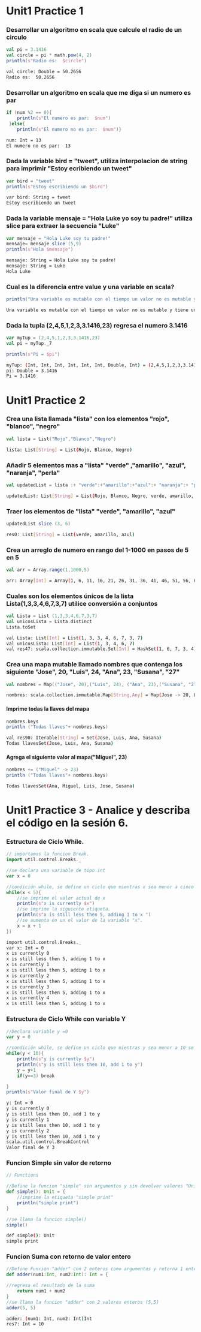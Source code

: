 # Unit1 Practice 1 
### Desarrollar un algoritmo en scala que calcule el radio de un circulo
```scala
val pi = 3.1416
val circle = pi * math.pow(4, 2) 
println(s"Radio es:  $circle")
```
```sh
val circle: Double = 50.2656
Radio es:  50.2656
```

### Desarrollar un algoritmo en scala que me diga si un numero es par
```scala
if (num %2 == 0){
    println(s"El numero es par:  $num")
 }else{
    println(s"El numero no es par:  $num")}
```
```sh
num: Int = 13
El numero no es par:  13
```
### Dada la variable bird = "tweet", utiliza interpolacion de string para imprimir "Estoy ecribiendo un tweet"

```scala
var bird = "tweet"
println(s"Estoy escribiendo un $bird")
```
```sh
var bird: String = tweet
Estoy escribiendo un tweet
```

### Dada la variable mensaje = "Hola Luke yo soy tu padre!" utiliza slice para extraer la secuencia "Luke"

```scala
var mensaje = "Hola Luke soy tu padre!"
mensaje= mensaje slice (5,9)
println(s"Hola $mensaje")
```
```sh
mensaje: String = Hola Luke soy tu padre!
mensaje: String = Luke
Hola Luke
```
### Cual es la diferencia entre value y una variable en scala?

```scala
println("Una variable es mutable con el tiempo un valor no es mutable y tiene un valor permanente")
```
```sh
Una variable es mutable con el tiempo un valor no es mutable y tiene un valor permanente
```

### Dada la tupla (2,4,5,1,2,3,3.1416,23) regresa el numero 3.1416 

```scala
var myTup = (2,4,5,1,2,3,3.1416,23)
val pi = myTup._7

println(s"Pi = $pi")
```
```sh
myTup: (Int, Int, Int, Int, Int, Int, Double, Int) = (2,4,5,1,2,3,3.1416,23)
pi: Double = 3.1416
Pi = 3.1416
```

# Unit1 Practice 2
### Crea una lista llamada "lista" con los elementos "rojo", "blanco", "negro"

```scala
val lista = List("Rojo","Blanco","Negro")
```
```sh
lista: List[String] = List(Rojo, Blanco, Negro)
```
### Añadir 5 elementos mas a "lista" "verde" ,"amarillo", "azul", "naranja", "perla"

```scala
val updatedList = lista :+ "verde":+"amarillo":+"azul":+ "naranja":+ "perla"
```
```sh
updatedList: List[String] = List(Rojo, Blanco, Negro, verde, amarillo, azul, naranja, perla)
```
### Traer los elementos de "lista" "verde", "amarillo", "azul"

```scala
updatedList slice (3, 6)
```
```sh
res0: List[String] = List(verde, amarillo, azul)
```

### Crea un arreglo de numero en rango del 1-1000 en pasos de 5 en 5

```scala
val arr = Array.range(1,1000,5)
```
```sh
arr: Array[Int] = Array(1, 6, 11, 16, 21, 26, 31, 36, 41, 46, 51, 56, 61, 66, 71, 76, 81, 86, 91, 96, 101, 106, 111, 116, 121, 126, 131, 136, 141, 146, 151, 156, 161, 166, 171, 176, 181, 186, 191, 196, 201, 206, 211, 216, 221, 226, 231, 236, 241, 246, 251, 256, 261, 266, 271, 276, 281, 286, 291, 296, 301, 306, 311, 316, 321, 326, 331, 336, 341, 346, 351, 356, 361, 366, 371, 376, 381, 386, 391, 396, 401, 406, 411, 416, 421, 426, 431, 436, 441, 446, 451, 456, 461, 466, 471, 476, 481, 486, 491, 496, 501, 506, 511, 516, 521, 526, 531, 536, 541, 546, 551, 556, 561, 566, 571, 576, 581, 586, 591, 596, 601, 606, 611, 616, 621, 626, 631, 636, 641, 646, 651, 656, 661, 666, 671, 676, 681, 686, 691, 696, 701, 706, 711, 716, 721, 726, 731, 736, 741, 746, 751, 756, 761, 766, 771, 776, 781, 786, 791,...
```
### Cuales son los elementos únicos de la lista Lista(1,3,3,4,6,7,3,7) utilice conversión a conjuntos

```scala
val Lista = List (1,3,3,4,6,7,3,7)
val unicosLista = Lista.distinct
Lista.toSet
```
```sh
val Lista: List[Int] = List(1, 3, 3, 4, 6, 7, 3, 7)
val unicosLista: List[Int] = List(1, 3, 4, 6, 7)
val res47: scala.collection.immutable.Set[Int] = HashSet(1, 6, 7, 3, 4)
```

### Crea una mapa mutable llamado nombres que contenga los siguiente "Jose", 20, "Luis", 24, "Ana", 23, "Susana", "27"

```scala
val nombres = Map(("Jose", 20),("Luis", 24), ("Ana", 23),("Susana", "27"))
```
```sh
nombres: scala.collection.immutable.Map[String,Any] = Map(Jose -> 20, Luis -> 24, Ana -> 23, Susana -> 27)
```
#### Imprime todas la llaves del mapa

```scala
nombres.keys
println ("Todas llaves"+ nombres.keys)
```
```sh
val res90: Iterable[String] = Set(Jose, Luis, Ana, Susana)
Todas llavesSet(Jose, Luis, Ana, Susana)
```
#### Agrega el siguiente valor al mapa("Miguel", 23)

```scala
nombres += ("Miguel" -> 23)
println ("Todas llaves"+ nombres.keys)
```
```sh
Todas llavesSet(Ana, Miguel, Luis, Jose, Susana)
```
# Unit1 Practice 3 - Analice y describa el código en la sesión 6.
### Estructura de Ciclo While.

```scala
// importamos la funcion Break.
import util.control.Breaks._

//se declara una variable de tipo int
var x = 0

//condición while, se define un ciclo que mientras x sea menor a cinco se imprimen dos mensajes:
while(x < 5){
    //se imprime el valor actual de x
    println(s"x is currently $x")
    //se imprime la siguiente etiqueta.
    println(s"x is still less then 5, adding 1 to x ")
    //se aumenta en un el valor de la variable "x".
    x = x + 1
})
```
```sh
import util.control.Breaks._
var x: Int = 0
x is currently 0
x is still less then 5, adding 1 to x
x is currently 1
x is still less then 5, adding 1 to x
x is currently 2
x is still less then 5, adding 1 to x
x is currently 3
x is still less then 5, adding 1 to x
x is currently 4
x is still less then 5, adding 1 to x
```
### Estructura de Ciclo While con variable Y

```scala
//Declara variable y =0
var y = 0

//condición while, se define un ciclo que mientras y sea menor a 10 se imprimen dos mensajes y se pone condicion de salida cuando y sea igual a 3
while(y < 10){
    println(s"y is currently $y")
    println(s"y is still less then 10, add 1 to y")
    y = y+1
    if(y==3) break 

}
println(s"Valor final de Y $y")
```
```sh
y: Int = 0
y is currently 0
y is still less then 10, add 1 to y
y is currently 1
y is still less then 10, add 1 to y
y is currently 2
y is still less then 10, add 1 to y
scala.util.control.BreakControl
Valor final de Y 3
```
### Funcion Simple sin valor de retorno

```scala
// Functions 

//Define la funcion "simple" sin argumentos y sin devolver valores "Unit"
def simple(): Unit = {
    //imprime la etiqueta "simple print"
    println("simple print")
}

//se llama la funcion simple()
simple()
```
```sh
def simple(): Unit
simple print
```

### Funcion Suma con retorno de valor entero

```scala
//Define Funcion "adder" con 2 enteros como argumentos y retorna 1 entero como valor
def adder(num1:Int, num2:Int): Int = {

//regresa el resultado de la suma 
    return num1 + num2
}
//se llama la funcion "adder" con 2 valores enteros (5,5)
adder(5, 5)
```
```sh
adder: (num1: Int, num2: Int)Int
res7: Int = 10
```

